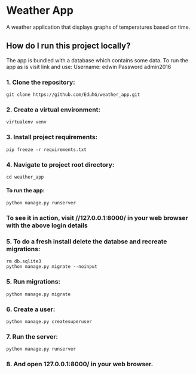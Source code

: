 # Weather App
A weather application that displays graphs of temperatures based on time.

## How do I run this project locally?

The app is bundled with a database which contains some data. To run the app as is visit link and use:
    Username: edwin
    Password admin2016
    
### 1. Clone the repository:

    git clone https://github.com/EduhG/weather_app.git

### 2. Create a virtual environment:

    virtualenv venv
    
### 3. Install project requirements:

    pip freeze -r requirements.txt

### 4. Navigate to project root directory:

    cd weather_app

#### To run the app:

    python manage.py runserver
    
### To see it in action, visit //127.0.0.1:8000/ in your web browser with the above login details

### 5. To do a fresh install delete the databse and recreate migrations:

    rm db.sqlite3
    python manage.py migrate --noinput
    
### 5. Run migrations:

    python manage.py migrate
    
### 6. Create a user:

    python manage.py createsuperuser

### 7. Run the server:

    python manage.py runserver

### 8. And open 127.0.0.1:8000/ in your web browser.
